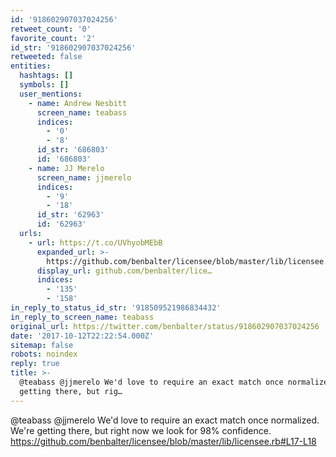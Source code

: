 ```yaml
---
id: '918602907037024256'
retweet_count: '0'
favorite_count: '2'
id_str: '918602907037024256'
retweeted: false
entities:
  hashtags: []
  symbols: []
  user_mentions:
    - name: Andrew Nesbitt
      screen_name: teabass
      indices:
        - '0'
        - '8'
      id_str: '686803'
      id: '686803'
    - name: JJ Merelo
      screen_name: jjmerelo
      indices:
        - '9'
        - '18'
      id_str: '62963'
      id: '62963'
  urls:
    - url: https://t.co/UVhyobMEbB
      expanded_url: >-
        https://github.com/benbalter/licensee/blob/master/lib/licensee.rb#L17-L18
      display_url: github.com/benbalter/lice…
      indices:
        - '135'
        - '158'
in_reply_to_status_id_str: '918509521986834432'
in_reply_to_screen_name: teabass
original_url: https://twitter.com/benbalter/status/918602907037024256
date: '2017-10-12T22:22:54.000Z'
sitemap: false
robots: noindex
reply: true
title: >-
  @teabass @jjmerelo We'd love to require an exact match once normalized. We're
  getting there, but rig…
---
```


@teabass @jjmerelo We'd love to require an exact match once normalized. We're getting there, but right now we look for 98% confidence. https://github.com/benbalter/licensee/blob/master/lib/licensee.rb#L17-L18